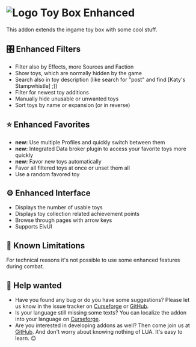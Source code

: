 # ![Logo](https://wow.zamimg.com/images/wow/icons/medium/trade_archaeology_chestoftinyglassanimals.jpg) Toy Box Enhanced
This addon extends the ingame toy box with some cool stuff.

## 🎛️ Enhanced Filters
- Filter also by Effects, more Sources and Faction
- Show toys, which are normally hidden by the game
- Search also in toy description (like search for "post" and find [Katy's Stampwhistle] ;))
- Filter for newest toy additions
- Manually hide unusable or unwanted toys
- Sort toys by name or expansion (or in reverse)

## ⭐ Enhanced Favorites
- __new:__ Use multiple Profiles and quickly switch between them
- __new:__ Integrated Data broker plugin to access your favorite toys more quickly
- __new:__ Favor new toys automatically
- Favor all filtered toys at once or unset them all
- Use a random favored toy

## ⚙️ Enhanced Interface
- Displays the number of usable toys
- Displays toy collection related achievement points
- Browse through pages with arrow keys
- Supports ElvUI

## 🛑 Known Limitations
For technical reasons it's not possible to use some enhanced features during combat.

## 🙋 Help wanted
- Have you found any bug or do you have some suggestions? Please let us know in the issue tracker on [Curseforge](https://www.curseforge.com/wow/addons/toy-box-enhanced/issues) or [GitHub](https://github.com/exochron/ToyBoxEnhanced/issues).
- Is your language still missing some texts? You can localize the addon into your language on [Curseforge](https://www.curseforge.com/wow/addons/toy-box-enhanced/localization).
- Are you interested in developing addons as well? Then come join us at [GitHub](https://github.com/exochron/ToyBoxEnhanced). And don't worry about knowing nothing of LUA. It's easy to learn. 😉
